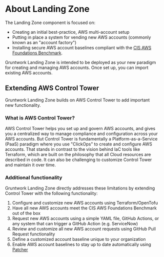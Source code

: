 # About Landing Zone

The Landing Zone component is focused on:

- Creating an initial best-practice, AWS multi-account setup
- Putting in place a system for vending new AWS accounts (commonly known as an "account factory")
- Installing secure AWS account baselines compliant with the [CIS AWS Foundations Benchmark](https://www.cisecurity.org/benchmark/amazon_web_services).

Gruntwork Landing Zone is intended to be deployed as your new paradigm for creating and managing AWS accounts. Once set up, you can import existing AWS accounts.

## Extending AWS Control Tower

Gruntwork Landing Zone builds on AWS Control Tower to add important new functionality.

### What is AWS Control Tower?

AWS Control Tower helps you set up and govern AWS accounts, and gives you a centralized way to manage compliance and configuration across your AWS accounts. But Control Tower is fundamentally a Platform-as-a-Service (PaaS) paradigm where you use "ClickOps" to create and configure AWS accounts. That stands in contrast to the vision behind IaC tools like Terraform, which are built on the philosophy that all Cloud resources are described in code. It can also be challenging to customize Control Tower and maintain it over time.

### Additional functionality

Gruntwork Landing Zone directly addresses these limitations by extending Control Tower with the following functionality:

1. Configure and customize new AWS accounts using Terraform/OpenTofu
1. Have all new AWS accounts meet the CIS AWS Foundations Benchmark out of the box
1. Request new AWS accounts using a simple YAML file, GitHub Actions, or any system that can trigger a GitHub Action (e.g. ServiceNow)
1. Review and customize all new AWS account requests using GitHub Pull Request functionality
1. Define a customized account baseline unique to your organization
1. Enable AWS account baselines to stay up to date automatically using [Patcher](./patcher)


<!-- ##DOCS-SOURCER-START
{
  "sourcePlugin": "local-copier",
  "hash": "a5f71200078f05952ed726e67416835c"
}
##DOCS-SOURCER-END -->
